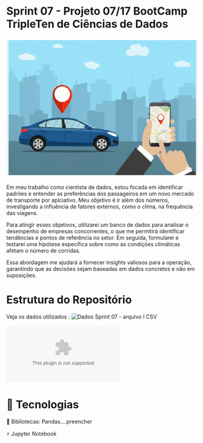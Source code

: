 # Sprint 07 - Projeto 07/17   BootCamp TripleTen de Ciências de Dados

![Ilustração de um celular com aplicativo de transporte](https://github.com/Angelaidt/Sprint-07---An-lise-para-empresa-de-aplicativos-de-carro-/blob/main/Imagem%20II%20-%20Aplicativo%20de%20carro.png)

Em meu trabalho como cientista de dados, estou focada em identificar padrões e entender as preferências dos passageiros em um novo mercado de transporte por aplciativo. Meu objetivo é ir além dos números, investigando a influência de fatores externos, como o clima, na frequência das viagens.

Para atingir esses objetivos, utilizarei um banco de dados para analisar o desempenho de empresas concorrentes, o que me permitirá identificar tendências e pontos de referência no setor. Em seguida, formularei e testarei uma hipótese específica sobre como as condições climáticas afetam o número de corridas.

Essa abordagem me ajudará a fornecer insights valiosos para a operação, garantindo que as decisões sejam baseadas em dados concretos e não em suposições.


# Estrutura do Repositório
Veja os dados utilizados : 
![Dados Sprint 07 - arquivo I CSV](https://github.com/Angelaidt/Sprint-07---An-lise-para-empresa-de-aplicativos-de-carro-/commit/6f2bda1b2d489aef18d1fb5e49975918fe56cc1f)

![Dados Sprint 07 - arquivo II CSV](https://github.com/Angelaidt/Sprint-07---An-lise-para-empresa-de-aplicativos-de-carro-/blob/main/Sprint%2007%20-arquivo%20II.csv)


# 🚀 Tecnologias
📄 Bibliotecas: Pandas....preencher

⚡️ Jupyter Notebook
